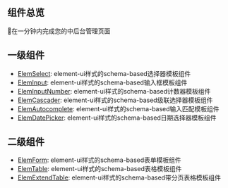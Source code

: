 ## 组件总览

🚀在一分钟内完成您的中后台管理页面

## 一级组件
- [ElemSelect](/elem-select/): element-ui样式的schema-based选择器模板组件
- [ElemInput](/elem-input/): element-ui样式的schema-based输入框模板组件
- [ElemInputNumber](/elem-input-number/): element-ui样式的schema-based计数器模板组件
- [ElemCascader](/elem-cascader/): element-ui样式的schema-based级联选择器模板组件
- [ElemAutocomplete](/elem-autocomplete/): element-ui样式的schema-based输入匹配模板组件
- [ElemDatePicker](/elem-date-picker/): element-ui样式的schema-based日期选择器模板组件

## 二级组件

- [ElemForm](/elem-form/): element-ui样式的schema-based表单模板组件
- [ElemTable](/elem-table/): element-ui样式的schema-based表格模板组件
- [ElemExtendTable](/elem-extend-table/): element-ui样式的schema-based带分页表格模板组件